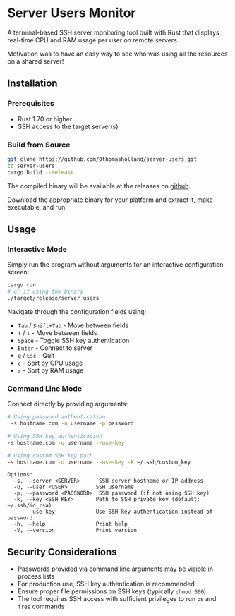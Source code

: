# Server Users Monitor

A terminal-based SSH server monitoring tool built with Rust that displays real-time CPU and RAM usage per user on remote servers.

Motivation was to have an easy way to see who was using all the resources on a shared server!

## Installation

### Prerequisites

- Rust 1.70 or higher
- SSH access to the target server(s)

### Build from Source

```bash
git clone https://github.com/0thomasholland/server-users.git
cd server-users
cargo build --release
```

The compiled binary will be available at the releases on [github](https://github.com/0thomasholland/server-users/releases).

Download the appropriate binary for your platform and extract it, make executable, and run.

## Usage

### Interactive Mode

Simply run the program without arguments for an interactive configuration screen:

```bash
cargo run
# or if using the binary
./target/release/server_users
```

Navigate through the configuration fields using:

- `Tab` / `Shift+Tab` - Move between fields
- `↑` / `↓` - Move between fields
- `Space` - Toggle SSH key authentication
- `Enter` - Connect to server
- `q` / `Esc` - Quit
- `c` - Sort by CPU usage
- `r` - Sort by RAM usage

### Command Line Mode

Connect directly by providing arguments:

```bash
# Using password authentication
 -s hostname.com -u username -p password

# Using SSH key authentication
-s hostname.com -u username --use-key

# Using custom SSH key path
-s hostname.com -u username --use-key -k ~/.ssh/custom_key
```

```
Options:
  -s, --server <SERVER>      SSH server hostname or IP address
  -u, --user <USER>         SSH username
  -p, --password <PASSWORD>  SSH password (if not using SSH key)
  -k, --key <SSH_KEY>       Path to SSH private key (default: ~/.ssh/id_rsa)
      --use-key             Use SSH key authentication instead of password
  -h, --help                Print help
  -V, --version             Print version
```

## Security Considerations

- Passwords provided via command line arguments may be visible in process lists
- For production use, SSH key authentication is recommended
- Ensure proper file permissions on SSH keys (typically `chmod 600`)
- The tool requires SSH access with sufficient privileges to run `ps` and `free` commands
